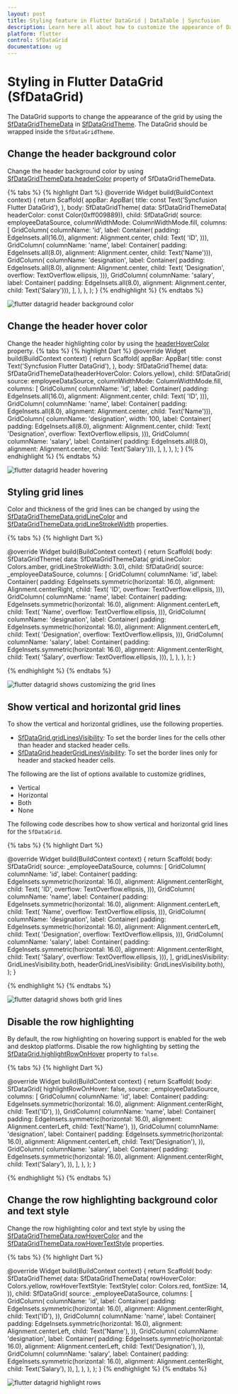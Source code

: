 ```yaml
---
layout: post
title: Styling feature in Flutter DataGrid | DataTable | Syncfusion
description: Learn here all about how to customize the appearance of DataGrid in Syncfusion Flutter DataGrid (SfDataGrid) widget and more.
platform: flutter
control: SfDataGrid
documentation: ug
---
```


# Styling in Flutter DataGrid (SfDataGrid)

The DataGrid supports to change the appearance of the grid by using the [SfDataGridThemeData](https://pub.dev/documentation/syncfusion_flutter_core/latest/theme/SfDataGridThemeData-class.html) in [SfDataGridTheme](https://pub.dev/documentation/syncfusion_flutter_core/latest/theme/SfDataGridTheme-class.html). The DataGrid should be wrapped inside the `SfDataGridTheme`.


## Change the header background color

Change the header background color by using [SfDataGridThemeData.headerColor](https://pub.dev/documentation/syncfusion_flutter_core/latest/theme/SfDataGridThemeData/headerColor.html) property of SfDataGridThemeData.

{% tabs %}
{% highlight Dart %} 
@override
  Widget build(BuildContext context) {
    return Scaffold(
      appBar: AppBar(
        title: const Text('Syncfusion Flutter DataGrid'),
      ),
      body: SfDataGridTheme(
        data: SfDataGridThemeData(
            headerColor: const Color(0xff009889)),
        child: SfDataGrid(
          source: employeeDataSource,
          columnWidthMode: ColumnWidthMode.fill,
          columns: <GridColumn>[
            GridColumn(
                columnName: 'id',
                label: Container(
                    padding: EdgeInsets.all(16.0),
                    alignment: Alignment.center,
                    child: Text(
                      'ID',
                    ))),
            GridColumn(
                columnName: 'name',
                label: Container(
                    padding: EdgeInsets.all(8.0),
                    alignment: Alignment.center,
                    child: Text('Name'))),
            GridColumn(
                columnName: 'designation',
                label: Container(
                    padding: EdgeInsets.all(8.0),
                    alignment: Alignment.center,
                    child: Text(
                      'Designation',
                      overflow: TextOverflow.ellipsis,
                    ))),
            GridColumn(
                columnName: 'salary',
                label: Container(
                    padding: EdgeInsets.all(8.0),
                    alignment: Alignment.center,
                    child: Text('Salary'))),
          ],
        ),
      ),
    );
  }
{% endhighlight %}
{% endtabs %}

![flutter datagrid header background color](images/styles/flutter-datagrid-column-header-styling.png)

## Change the header hover color

Change the header highlighting color by using the [headerHoverColor]( https://pub.dev/documentation/syncfusion_flutter_core/latest/theme/SfDataGridThemeData/headerHoverColor.html) property.
{% tabs %}
{% highlight Dart %} 
  @override
  Widget build(BuildContext context) {
    return Scaffold(
      appBar: AppBar(
        title: const Text('Syncfusion Flutter DataGrid'),
      ),
      body: SfDataGridTheme(
        data: SfDataGridThemeData(headerHoverColor: Colors.yellow),
        child: SfDataGrid(
          source: employeeDataSource,
          columnWidthMode: ColumnWidthMode.fill,
          columns: <GridColumn>[
            GridColumn(
                columnName: 'id',
                label: Container(
                    padding: EdgeInsets.all(16.0),
                    alignment: Alignment.center,
                    child: Text(
                      'ID',
                    ))),
            GridColumn(
                columnName: 'name',
                label: Container(
                    padding: EdgeInsets.all(8.0),
                    alignment: Alignment.center,
                    child: Text('Name'))),
            GridColumn(
                columnName: 'designation',
                width: 100,
                label: Container(
                    padding: EdgeInsets.all(8.0),
                    alignment: Alignment.center,
                    child: Text(
                      'Designation',
                      overflow: TextOverflow.ellipsis,
                    ))),
            GridColumn(
                columnName: 'salary',
                label: Container(
                    padding: EdgeInsets.all(8.0),
                    alignment: Alignment.center,
                    child: Text('Salary'))),
          ],
        ),
      ),
    );
  }
{% endhighlight %}
{% endtabs %}

![flutter datagrid header hovering](images/styles/flutter-datagrid-header-highlight.gif)

## Styling grid lines

Color and thickness of the grid lines can be changed by using the [SfDataGridThemeData.gridLineColor](https://pub.dev/documentation/syncfusion_flutter_core/latest/theme/SfDataGridThemeData/gridLineColor.html) and [SfDataGridThemeData.gridLineStrokeWidth](https://pub.dev/documentation/syncfusion_flutter_core/latest/theme/SfDataGridThemeData/gridLineStrokeWidth.html) properties.

{% tabs %}
{% highlight Dart %} 

@override
Widget build(BuildContext context) {
  return Scaffold(
     body: SfDataGridTheme(
      data: SfDataGridThemeData(
          gridLineColor: Colors.amber, gridLineStrokeWidth: 3.0),
        child: SfDataGrid(
        source: _employeeDataSource,
        columns: <GridColumn>[
          GridColumn(
            columnName: 'id',
            label: Container(
              padding: EdgeInsets.symmetric(horizontal: 16.0),
              alignment: Alignment.centerRight,
              child: Text(
                'ID',
                overflow: TextOverflow.ellipsis,
              ))),
          GridColumn(
            columnName: 'name',
            label: Container(
              padding: EdgeInsets.symmetric(horizontal: 16.0),
              alignment: Alignment.centerLeft,
              child: Text(
                'Name',
                overflow: TextOverflow.ellipsis,
              ))),
          GridColumn(
            columnName: 'designation',
            label: Container(
              padding: EdgeInsets.symmetric(horizontal: 16.0),
              alignment: Alignment.centerLeft,
              child: Text(
                'Designation',
                overflow: TextOverflow.ellipsis,
              ))),
          GridColumn(
            columnName: 'salary',
            label: Container(
              padding: EdgeInsets.symmetric(horizontal: 16.0),
              alignment: Alignment.centerRight,
              child: Text(
                'Salary',
                overflow: TextOverflow.ellipsis,
              ))),
        ],
      ),
    ),
  );
}
    
{% endhighlight %}
{% endtabs %}

![flutter datagrid shows customizing the grid lines](images/styles/flutter-datagrid-gridline-customization.png)

## Show vertical and horizontal grid lines

To show the vertical and horizontal gridlines, use the following properties. 

* [SfDataGrid.gridLinesVisibility](https://pub.dev/documentation/syncfusion_flutter_datagrid/latest/datagrid/SfDataGrid/gridLinesVisibility.html): To set the border lines for the cells other than header and stacked header cells. 
* [SfDataGrid.headerGridLinesVisibility](https://pub.dev/documentation/syncfusion_flutter_datagrid/latest/datagrid/SfDataGrid/headerGridLinesVisibility.html): To set the border lines only for header and stacked header cells.

The following are the list of options available to customize gridlines,

* Vertical
* Horizontal
* Both
* None

The following code describes how to show vertical and horizontal grid lines for the `SfDataGrid`.

{% tabs %}
{% highlight Dart %} 

@override
Widget build(BuildContext context) {
  return Scaffold(
    body: SfDataGrid(
        source: _employeeDataSource,
        columns: <GridColumn>[
          GridColumn(
            columnName: 'id',
            label: Container(
              padding: EdgeInsets.symmetric(horizontal: 16.0),
              alignment: Alignment.centerRight,
              child: Text(
                'ID',
                overflow: TextOverflow.ellipsis,
              ))),
          GridColumn(
            columnName: 'name',
            label: Container(
              padding: EdgeInsets.symmetric(horizontal: 16.0),
              alignment: Alignment.centerLeft,
              child: Text(
                'Name',
                overflow: TextOverflow.ellipsis,
              ))),
          GridColumn(
            columnName: 'designation',
            label: Container(
              padding: EdgeInsets.symmetric(horizontal: 16.0),
              alignment: Alignment.centerLeft,
              child: Text(
                'Designation',
                overflow: TextOverflow.ellipsis,
              ))),
          GridColumn(
            columnName: 'salary',
            label: Container(
              padding: EdgeInsets.symmetric(horizontal: 16.0),
              alignment: Alignment.centerRight,
              child: Text(
                'Salary',
                overflow: TextOverflow.ellipsis,
              ))),
        ],
        gridLinesVisibility: GridLinesVisibility.both,
        headerGridLinesVisibility: GridLinesVisibility.both),
  );
}
    
{% endhighlight %}
{% endtabs %}

![flutter datagrid shows both grid lines](images/styles/flutter-datagrid-gridlines.png)

## Disable the row highlighting

By default, the row highlighting on hovering support is enabled for the web and desktop platforms. Disable the row highlighting by setting the [SfDataGrid.highlightRowOnHover](https://pub.dev/documentation/syncfusion_flutter_datagrid/latest/datagrid/SfDataGrid/highlightRowOnHover.html) property to `false`.

{% tabs %}
{% highlight Dart %} 

  @override
  Widget build(BuildContext context) {
    return Scaffold(
      body: SfDataGrid(
        highlightRowOnHover: false,
        source: _employeeDataSource,
        columns: <GridColumn>[
          GridColumn(
              columnName: 'id',
              label: Container(
                padding: EdgeInsets.symmetric(horizontal: 16.0),
                alignment: Alignment.centerRight,
                child: Text('ID'),
              )),
          GridColumn(
              columnName: 'name',
              label: Container(
                padding: EdgeInsets.symmetric(horizontal: 16.0),
                alignment: Alignment.centerLeft,
                child: Text('Name'),
              )),
          GridColumn(
              columnName: 'designation',
              label: Container(
                padding: EdgeInsets.symmetric(horizontal: 16.0),
                alignment: Alignment.centerLeft,
                child: Text('Designation'),
              )),
          GridColumn(
              columnName: 'salary',
              label: Container(
                padding: EdgeInsets.symmetric(horizontal: 16.0),
                alignment: Alignment.centerRight,
                child: Text('Salary'),
              )),
        ],
      ),
    );
  }
    
{% endhighlight %}
{% endtabs %}

## Change the row highlighting background color and text style

Change the row highlighting color and text style by using the [SfDataGridThemeData.rowHoverColor](https://pub.dev/documentation/syncfusion_flutter_core/latest/theme/SfDataGridThemeData/rowHoverColor.html) and the [SfDataGridThemeData.rowHoverTextStyle](https://pub.dev/documentation/syncfusion_flutter_core/latest/theme/SfDataGridThemeData/rowHoverTextStyle.html) properties.

{% tabs %}
{% highlight Dart %} 

  @override
  Widget build(BuildContext context) {
    return Scaffold(
      body: SfDataGridTheme(
        data: SfDataGridThemeData(
            rowHoverColor: Colors.yellow,
            rowHoverTextStyle: TextStyle(
              color: Colors.red,
              fontSize: 14,
            )),
        child: SfDataGrid(
          source: _employeeDataSource,
          columns: <GridColumn>[
            GridColumn(
                columnName: 'id',
                label: Container(
                  padding: EdgeInsets.symmetric(horizontal: 16.0),
                  alignment: Alignment.centerRight,
                  child: Text('ID'),
                )),
            GridColumn(
                columnName: 'name',
                label: Container(
                  padding: EdgeInsets.symmetric(horizontal: 16.0),
                  alignment: Alignment.centerLeft,
                  child: Text('Name'),
                )),
            GridColumn(
                columnName: 'designation',
                label: Container(
                  padding: EdgeInsets.symmetric(horizontal: 16.0),
                  alignment: Alignment.centerLeft,
                  child: Text('Designation'),
                )),
            GridColumn(
                columnName: 'salary',
                label: Container(
                  padding: EdgeInsets.symmetric(horizontal: 16.0),
                  alignment: Alignment.centerRight,
                  child: Text('Salary'),
                )),
          ],
        ),
      ),
    );
  }
{% endhighlight %}
{% endtabs %}

![flutter datagrid highlight rows](images/styles/flutter-datagrid-highlight-rows.gif)

